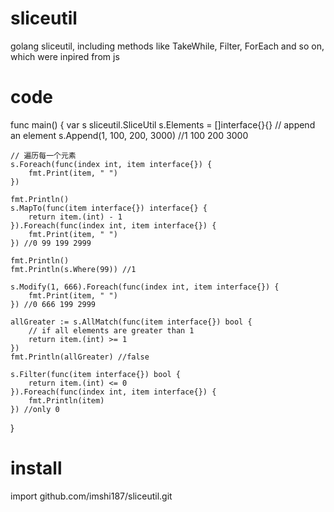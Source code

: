 # sliceutil
golang sliceutil, including methods like TakeWhile, Filter, ForEach and so on, which were inpired from js



# code
	
func main() {
	var s sliceutil.SliceUtil
	s.Elements = []interface{}{}
	// append an element
	s.Append(1, 100, 200, 3000) //1 100 200 3000

	// 遍历每一个元素
	s.Foreach(func(index int, item interface{}) {
		fmt.Print(item, " ")
	})

	fmt.Println()
	s.MapTo(func(item interface{}) interface{} {
		return item.(int) - 1
	}).Foreach(func(index int, item interface{}) {
		fmt.Print(item, " ")
	}) //0 99 199 2999

	fmt.Println()
	fmt.Println(s.Where(99)) //1

	s.Modify(1, 666).Foreach(func(index int, item interface{}) {
		fmt.Print(item, " ")
	}) //0 666 199 2999

	allGreater := s.AllMatch(func(item interface{}) bool {
		// if all elements are greater than 1
		return item.(int) >= 1
	})
	fmt.Println(allGreater) //false

	s.Filter(func(item interface{}) bool {
		return item.(int) <= 0
	}).Foreach(func(index int, item interface{}) {
		fmt.Println(item)
	}) //only 0

}

# install
import github.com/imshi187/sliceutil.git
